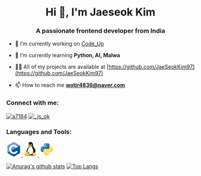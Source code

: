<h1 align="center">Hi 👋, I'm Jaeseok Kim</h1>
<h3 align="center">A passionate frontend developer from India</h3>

- 🔭 I’m currently working on [Code_Up](https://github.com/JaeSeokKim97/Code_Up)

- 🌱 I’m currently learning **Python, AI, Malwa**

- 👨‍💻 All of my projects are available at [https://github.com/JaeSeokKim97](https://github.com/JaeSeokKim97)

- 📫 How to reach me **wotjr4836@naver.com**

<h3 align="left">Connect with me:</h3>
<p align="left">
<a href="https://fb.com/a7184" target="blank"><img align="center" src="https://raw.githubusercontent.com/rahuldkjain/github-profile-readme-generator/master/src/images/icons/Social/facebook.svg" alt="a7184" height="30" width="40" /></a>
<a href="https://instagram.com/_js_ok" target="blank"><img align="center" src="https://raw.githubusercontent.com/rahuldkjain/github-profile-readme-generator/master/src/images/icons/Social/instagram.svg" alt="_js_ok" height="30" width="40" /></a>
</p>

<h3 align="left">Languages and Tools:</h3>
<p align="left"> <a href="https://www.cprogramming.com/" target="_blank"> <img src="https://raw.githubusercontent.com/devicons/devicon/master/icons/c/c-original.svg" alt="c" width="40" height="40"/> </a> <a href="https://www.linux.org/" target="_blank"> <img src="https://raw.githubusercontent.com/devicons/devicon/master/icons/linux/linux-original.svg" alt="linux" width="40" height="40"/> </a> <a href="https://www.python.org" target="_blank"> <img src="https://raw.githubusercontent.com/devicons/devicon/master/icons/python/python-original.svg" alt="python" width="40" height="40"/> </a> </p>

[![Anurag's github stats](https://github-readme-stats.vercel.app/api?username=JaeSeokKim97)](https://github.com/anuraghazra/github-readme-stats)
[![Top Langs](https://github-readme-stats.vercel.app/api/top-langs/?username=JaeSeokKim97&layout=compact)](https://github.com/anuraghazra/github-readme-stats)
